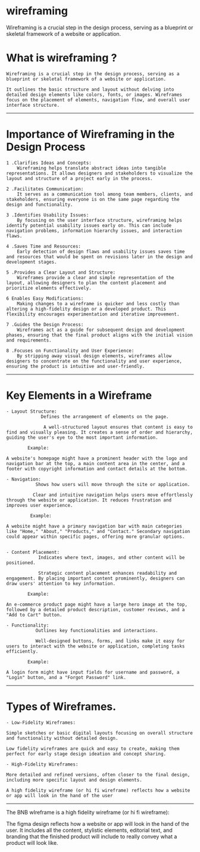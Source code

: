 # wireframing
Wireframing is a crucial step in the design process, serving as a blueprint or skeletal framework of a website or application.


# What is wireframing ?

    Wireframing is a crucial step in the design process, serving as a blueprint or skeletal framework of a website or application. 
    
    It outlines the basic structure and layout without delving into detailed design elements like colors, fonts, or images. Wireframes focus on the placement of elements, navigation flow, and overall user interface structure.

____________________________________________________________________________________________________

# Importance of Wireframing in the Design Process

    1 .Clarifies Ideas and Concepts:
        Wireframing helps translate abstract ideas into tangible representations. It allows designers and stakeholders to visualize the layout and structure of a project early in the process.

    2 .Facilitates Communication:
        It serves as a communication tool among team members, clients, and stakeholders, ensuring everyone is on the same page regarding the design and functionality.

    3 .Identifies Usability Issues:
        By focusing on the user interface structure, wireframing helps identify potential usability issues early on. This can include navigation problems, information hierarchy issues, and interaction flaws.

    4 .Saves Time and Resources:
        Early detection of design flaws and usability issues saves time and resources that would be spent on revisions later in the design and development stages.

    5 .Provides a Clear Layout and Structure:
        Wireframes provide a clear and simple representation of the layout, allowing designers to plan the content placement and prioritize elements effectively.

    6 Enables Easy Modifications:
        Making changes to a wireframe is quicker and less costly than altering a high-fidelity design or a developed product. This flexibility encourages experimentation and iterative improvement.

    7 .Guides the Design Process:
        Wireframes act as a guide for subsequent design and development phases, ensuring that the final product aligns with the initial vision and requirements.

    8 .Focuses on Functionality and User Experience:
        By stripping away visual design elements, wireframes allow designers to concentrate on the functionality and user experience, ensuring the product is intuitive and user-friendly.


____________________________________________________________________________________________________

# Key Elements in a Wireframe

    - Layout Structure:
                 Defines the arrangement of elements on the page.

                  A well-structured layout ensures that content is easy to find and visually pleasing. It creates a sense of order and hierarchy, guiding the user's eye to the most important information.

            Example:

    A website's homepage might have a prominent header with the logo and navigation bar at the top, a main content area in the center, and a footer with copyright information and contact details at the bottom.

    - Navigation: 
               Shows how users will move through the site or application.

              Clear and intuitive navigation helps users move effortlessly through the website or application. It reduces frustration and improves user experience.

             Example:

    A website might have a primary navigation bar with main categories like "Home," "About," "Products," and "Contact." Secondary navigation could appear within specific pages, offering more granular options.


    - Content Placement: 
                Indicates where text, images, and other content will be positioned.

                Strategic content placement enhances readability and engagement. By placing important content prominently, designers can draw users' attention to key information.

            Example:    
                
    An e-commerce product page might have a large hero image at the top, followed by a detailed product description, customer reviews, and a "Add to Cart" button.           

    - Functionality: 
               Outlines key functionalities and interactions.

               Well-designed buttons, forms, and links make it easy for users to interact with the website or application, completing tasks efficiently.
            
            Example: 

    A login form might have input fields for username and password, a "Login" button, and a "Forgot Password" link.

__________________________________________________________________________________________________

# Types of Wireframes.

    - Low-Fidelity Wireframes: 
    
    Simple sketches or basic digital layouts focusing on overall structure and functionality without detailed design.

    Low fidelity wireframes are quick and easy to create, making them perfect for early stage design ideation and concept sharing.

    - High-Fidelity Wireframes: 
    
    More detailed and refined versions, often closer to the final design, including more specific layout and design elements.

    A high fidelity wireframe (or hi fi wireframe) reflects how a website or app will look in the hand of the user



___________________________________________________________________________________________________

The BNB wIreframe is a high fidelity wireframe (or hi fi wireframe):

The figma design reflects how a website or app will look in the hand of the user. It includes all the content, stylistic elements, editorial text, and branding that the finished product will include to really convey what a product will look like.